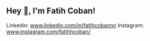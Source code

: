 ## Hey 👋, I'm Fatih Coban!
Linkedin: www.linkedin.com/in/fatihcobannn
Instagram: www.instagram.com/fatihhcoban/




